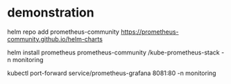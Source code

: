 # demonstration

helm repo add prometheus-community https://prometheus-community.github.io/helm-charts

helm install prometheus prometheus-community
/kube-prometheus-stack -n monitoring

kubectl port-forward service/prometheus-grafana 8081:80 -n monitoring
